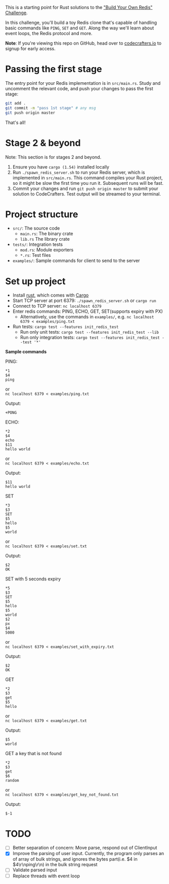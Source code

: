 This is a starting point for Rust solutions to the
["Build Your Own Redis" Challenge](https://codecrafters.io/challenges/redis).

In this challenge, you'll build a toy Redis clone that's capable of handling
basic commands like `PING`, `SET` and `GET`. Along the way we'll learn about
event loops, the Redis protocol and more.

**Note**: If you're viewing this repo on GitHub, head over to
[codecrafters.io](https://codecrafters.io) to signup for early access.

# Passing the first stage

The entry point for your Redis implementation is in `src/main.rs`. Study and
uncomment the relevant code, and push your changes to pass the first stage:

```sh
git add .
git commit -m "pass 1st stage" # any msg
git push origin master
```

That's all!

# Stage 2 & beyond

Note: This section is for stages 2 and beyond.

1. Ensure you have `cargo (1.54)` installed locally
1. Run `./spawn_redis_server.sh` to run your Redis server, which is implemented
   in `src/main.rs`. This command compiles your Rust project, so it might be
   slow the first time you run it. Subsequent runs will be fast.
1. Commit your changes and run `git push origin master` to submit your solution
   to CodeCrafters. Test output will be streamed to your terminal.

# Project structure
* `src/`: The source code
  * `main.rs`: The binary crate
  * `lib.rs` The library crate
* `tests/`: Integration tests
  * `mod.rs`: Module exporters
  * `*.rs`: Test files
* `examples/`: Sample commands for client to send to the server

# Set up project
* Install [rust](https://www.rust-lang.org/tools/install), which comes with [Cargo](https://doc.rust-lang.org/cargo/)
* Start TCP server at port 6379: `./spawn_redis_server.sh` or `cargo run`
* Connect to TCP server: `nc localhost 6379`
* Enter redis commands: PING, ECHO, GET, SET(supports expiry with PX)
  * Alternatively, use the commands in `examples/`, e.g. `nc localhost 6379 < examples/ping.txt` 
* Run tests: `cargo test --features init_redis_test`
  * Run only unit tests: `cargo test --features init_redis_test --lib`
  * Run only integration tests: `cargo test --features init_redis_test --test '*'`

**Sample commands**

PING:
```
*1
$4
ping

```
or  
`nc localhost 6379 < examples/ping.txt`

Output:
```
+PONG
```

ECHO:
```
*2
$4
echo
$11
hello world

```

or  
`nc localhost 6379 < examples/echo.txt`

Output:
```
$11
hello world
```

SET
```
*3
$3
SET
$5
hello
$5
world

```

or  
`nc localhost 6379 < examples/set.txt`

Output:
```
$2
OK
```

SET with 5 seconds expiry
```
*5
$3
SET
$5
hello
$5
world
$2
px
$4
5000

```


or  
`nc localhost 6379 < examples/set_with_expiry.txt`

Output:
```
$2
OK
```

GET
```
*2
$3
get
$5
hello

```

or  
`nc localhost 6379 < examples/get.txt`

Output:
```
$5
world
```

GET a key that is not found
```
*2
$3
get
$6
random

```

or  
`nc localhost 6379 < examples/get_key_not_found.txt`

Output:
```
$-1
```


# TODO
- [ ] Better separation of concern: Move parse, respond out of ClientInput
- [x] Improve the parsing of user input. Currently, the program only parses an of array of bulk strings, and ignores the bytes part(i.e. $4 in $4\r\nping\r\n) in the bulk string request
- [ ] Validate parsed input
- [ ] Replace threads with event loop
